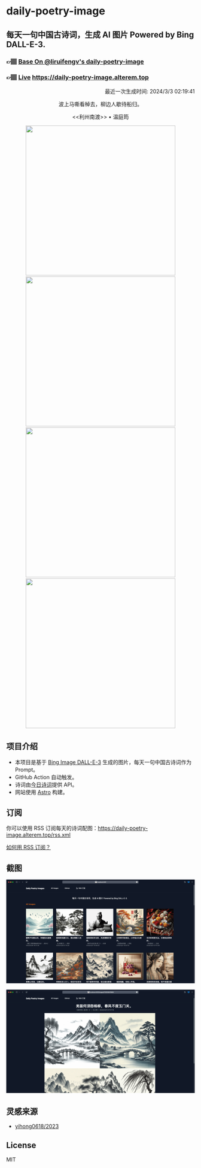 
# daily-poetry-image

## 每天一句中国古诗词，生成 AI 图片 Powered by Bing DALL-E-3.

### 👉🏽 [Base On @liruifengv's daily-poetry-image](https://github.com/liruifengv/daily-poetry-image)

### 👉🏽 [Live](https://daily-poetry-image.alterem.top/) https://daily-poetry-image.alterem.top

<p align="right">
  最近一次生成时间: 2024/3/3 02:19:41
</p>
<p align="center">
波上马嘶看棹去，柳边人歇待船归。
</p>
<p align="center">
<<利州南渡>> • 温庭筠
</p>
<p align="center">
<img src="https://tse1.mm.bing.net/th/id/OIG3.9eVWFO1ONWkuog7dBNzt" height="400" width="400" />
<img src="https://tse4.mm.bing.net/th/id/OIG3.QTovNm2yYzBwjrMUtroN" height="400" width="400" />
<img src="https://tse3.mm.bing.net/th/id/OIG3.9bCAlAFNIY_N2lOlVnBt" height="400" width="400" />
<img src="https://tse4.mm.bing.net/th/id/OIG3.mLs_K.jAAR59ETjM1rxR" height="400" width="400" />
</p>

## 项目介绍

-   本项目是基于 [Bing Image DALL-E-3](https://www.bing.com/images/create) 生成的图片，每天一句中国古诗词作为 Prompt。
-   GitHub Action 自动触发。
-   诗词由[今日诗词](https://www.jinrishici.com/)提供 API。
-   网站使用 [Astro](https://astro.build) 构建。

## 订阅

你可以使用 RSS 订阅每天的诗词配图：https://daily-poetry-image.alterem.top/rss.xml

[如何用 RSS 订阅？](https://zhuanlan.zhihu.com/p/55026716)

## 截图

![图片列表](./screenshots/Snipaste_2023-12-28_21-00-26.png)

![图片详情](./screenshots/Snipaste_2023-12-28_21-00-53.png)

## 灵感来源

-   [yihong0618/2023](https://github.com/yihong0618/2023)

## License

MIT
